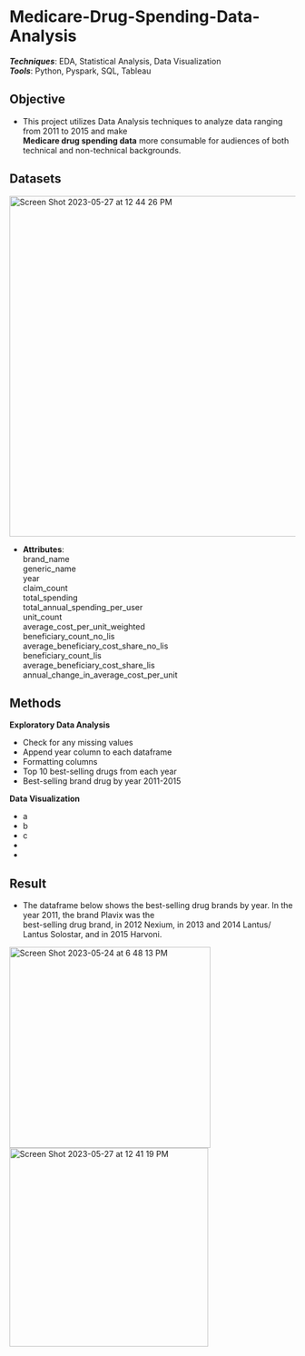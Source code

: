 # Medicare-Drug-Spending-Data-Analysis

_**Techniques**_: EDA, Statistical Analysis, Data Visualization <br />
_**Tools**_: Python, Pyspark, SQL, Tableau

## Objective
* This project utilizes Data Analysis techniques to analyze data ranging from 2011 to 2015 and make <br /> 
**Medicare drug spending data** more consumable for audiences of both technical and non-technical backgrounds.

 


## Datasets 
<img width="600" img align="center" alt="Screen Shot 2023-05-27 at 12 44 26 PM" src="https://github.com/SeungPang11/Medicare-Drug-Spending-Data-Analysis/assets/67944800/d226416f-2711-4a1b-b9f8-8990baf7bd46">

* **Attributes**: <br />
brand_name <br />
generic_name <br />
year <br />
claim_count <br />
total_spending <br />
total_annual_spending_per_user <br />
unit_count <br />
average_cost_per_unit_weighted <br />
beneficiary_count_no_lis <br />
average_beneficiary_cost_share_no_lis <br />
beneficiary_count_lis <br />
average_beneficiary_cost_share_lis <br />
annual_change_in_average_cost_per_unit <br />


## Methods
____**Exploratory Data Analysis**____<br />
* Check for any missing values
* Append year column to each dataframe
* Formatting columns
* Top 10 best-selling drugs from each year
* Best-selling brand drug by year 2011-2015

____**Data Visualization**____<br />
* a
* b
* c
* 
* 


## Result
* The dataframe below shows the best-selling drug brands by year. In the year 2011, the brand Plavix was the <br />
  best-selling drug brand, in 2012 Nexium, in 2013 and 2014 Lantus/ Lantus Solostar, and in 2015 Harvoni.

<img width="354" alt="Screen Shot 2023-05-24 at 6 48 13 PM" src="https://github.com/SeungPang11/Medicare-Drug-Spending-Data-Analysis/assets/67944800/c845db23-fe0a-45a8-ad04-5db3b79124e6">

<img width="350" alt="Screen Shot 2023-05-27 at 12 41 19 PM" src="https://github.com/SeungPang11/Medicare-Drug-Spending-Data-Analysis/assets/67944800/fcb6fe9e-2d37-4557-bf7e-21c367c689a2">
